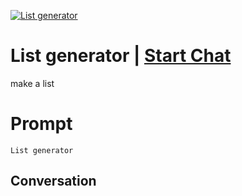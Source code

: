 
[![List generator](https://flow-prompt-covers.s3.us-west-1.amazonaws.com/icon/Lofi/i16.png)](https://gptcall.net/chat.html?data=%7B%22contact%22%3A%7B%22id%22%3A%22Y4rKVV5Txqxrv_ooi1bj1%22%2C%22flow%22%3Atrue%7D%7D)
# List generator | [Start Chat](https://gptcall.net/chat.html?data=%7B%22contact%22%3A%7B%22id%22%3A%22Y4rKVV5Txqxrv_ooi1bj1%22%2C%22flow%22%3Atrue%7D%7D)
make a list

# Prompt

```
List generator
```

## Conversation




